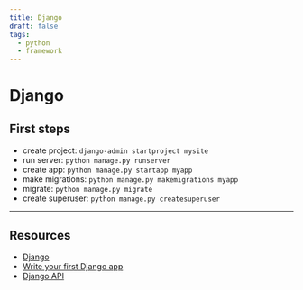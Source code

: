 ```yaml
---
title: Django
draft: false
tags:
  - python
  - framework
---
```

# Django

## First steps

- create project: `django-admin startproject mysite`
- run server: `python manage.py runserver`
- create app: `python manage.py startapp myapp`
- make migrations: `python manage.py makemigrations myapp`
- migrate: `python manage.py migrate`
- create superuser: `python manage.py createsuperuser`


---
## Resources

- [Django](https://www.djangoproject.com/)
- [Write your first Django app](https://docs.djangoproject.com/en/4.1/intro/tutorial01/)
- [Django API](https://blog.logrocket.com/django-rest-framework-create-api/)